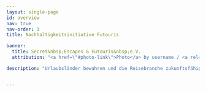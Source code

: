 ```yaml
---
layout: single-page
id: overview
nav: true
nav-order: 1
title: Nachhaltigkeitsinitiative Futouris

banner:
  title: Secret&nbsp;Escapes & Futouris&nbsp;e.V.
  attribution: "<a href=\"#photo-link\">Photo</a> by username / <a rel=\"nofollow\" href=\"https://creativecommons.org/licenses/by/2.0/\">CC BY</a>"

description: "Urlaubsländer bewahren und die Reisebranche zukunftsfähig gestalten - dafür steht die Nachhaltigkeitsinitiative Futouris e.V. Gemeinsam engagieren sich unsere Mitglieder in weltweiten Modellprojekten für die Verbesserung der Lebensverhältnisse, den Erhalt der biologischen Vielfalt und den Umwelt- und Klimaschutz. Dabei haben wir uns zum Ziel gesetzt, langfristige, umfassende und nachhaltige Hilfe zu leisten. Alle Maßnahmen werden in intensivem Austausch mit den lokalen Gemeinden geplant und realisiert. Mit der Spende werden beispielsweise folgende Projekte unterstützt (eine Auswahl):"


---
```

